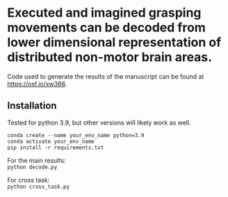 # Executed and imagined grasping movements can be decoded from lower dimensional representation of distributed non-motor brain areas.

Code used to generate the results of the manuscript can be found at https://osf.io/xw386.

## Installation

Tested for python 3.9, but other versions will likely work as well.

`conda create --name your_env_name python=3.9`\
`conda activate your_env_name`\
`pip install -r requirements.txt`

For the main results: \
`python decode.py`

For cross task:\
`python cross_task.py`
